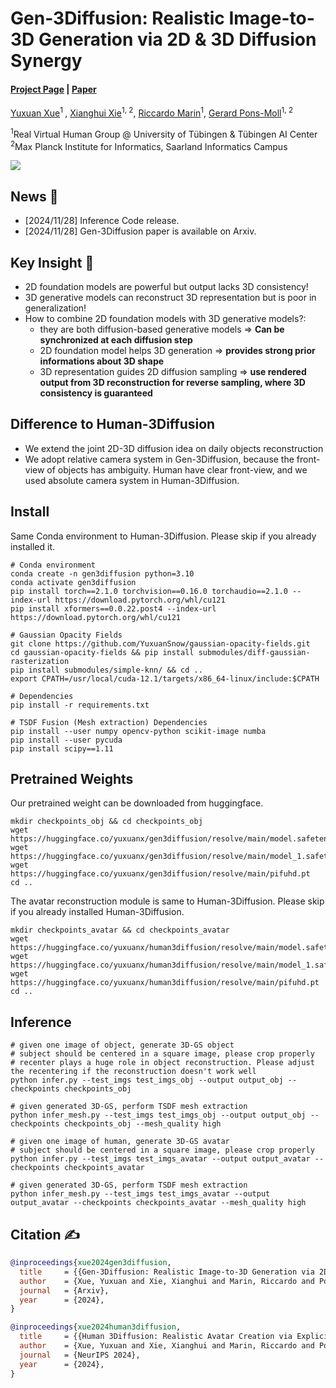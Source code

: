 # Gen-3Diffusion: Realistic Image-to-3D Generation via 2D & 3D Diffusion Synergy 
#### [Project Page](https://yuxuan-xue.com/gen-3diffusion) | [Paper](https://yuxuan-xue.com/gen-3diffusion/paper/Gen_3Diffusion.pdf)

[Yuxuan Xue](https://yuxuan-xue.com/)<sup>1 </sup>, [Xianghui Xie](https://virtualhumans.mpi-inf.mpg.de/people/Xie.html)<sup>1, 2</sup>, [Riccardo Marin](https://ricma.netlify.app/)<sup>1</sup>, [Gerard Pons-Moll](https://virtualhumans.mpi-inf.mpg.de/people/pons-moll.html)<sup>1, 2</sup>


<sup>1</sup>Real Virtual Human Group @ University of Tübingen & Tübingen AI Center \
<sup>2</sup>Max Planck Institute for Informatics, Saarland Informatics Campus

![](https://github.com/YuxuanSnow/Gen3Diffusion/blob/main/assets/teaser_video.gif)

## News :triangular_flag_on_post:
- [2024/11/28] Inference Code release. 
- [2024/11/28] Gen-3Diffusion paper is available on Arxiv.

## Key Insight :raised_hands:
- 2D foundation models are powerful but output lacks 3D consistency!
- 3D generative models can reconstruct 3D representation but is poor in generalization!
- How to combine 2D foundation models with 3D generative models?:
  - they are both diffusion-based generative models => **Can be synchronized at each diffusion step**
  - 2D foundation model helps 3D generation => **provides strong prior informations about 3D shape**
  - 3D representation guides 2D diffusion sampling => **use rendered output from 3D reconstruction for reverse sampling, where 3D consistency is guaranteed**

## Difference to Human-3Diffusion
- We extend the joint 2D-3D diffusion idea on daily objects reconstruction
- We adopt relative camera system in Gen-3Diffusion, because the front-view of objects has ambiguity. Human have clear front-view, and we used absolute camera system in Human-3Diffusion.

## Install
Same Conda environment to Human-3Diffusion. Please skip if you already installed it.
```
# Conda environment
conda create -n gen3diffusion python=3.10
conda activate gen3diffusion
pip install torch==2.1.0 torchvision==0.16.0 torchaudio==2.1.0 --index-url https://download.pytorch.org/whl/cu121
pip install xformers==0.0.22.post4 --index-url https://download.pytorch.org/whl/cu121

# Gaussian Opacity Fields
git clone https://github.com/YuxuanSnow/gaussian-opacity-fields.git
cd gaussian-opacity-fields && pip install submodules/diff-gaussian-rasterization
pip install submodules/simple-knn/ && cd ..
export CPATH=/usr/local/cuda-12.1/targets/x86_64-linux/include:$CPATH

# Dependencies
pip install -r requirements.txt

# TSDF Fusion (Mesh extraction) Dependencies
pip install --user numpy opencv-python scikit-image numba
pip install --user pycuda
pip install scipy==1.11
```

## Pretrained Weights
Our pretrained weight can be downloaded from huggingface.
```
mkdir checkpoints_obj && cd checkpoints_obj
wget https://huggingface.co/yuxuanx/gen3diffusion/resolve/main/model.safetensors
wget https://huggingface.co/yuxuanx/gen3diffusion/resolve/main/model_1.safetensors
wget https://huggingface.co/yuxuanx/gen3diffusion/resolve/main/pifuhd.pt
cd ..
```
The avatar reconstruction module is same to Human-3Diffusion. Please skip if you already installed Human-3Diffusion.
```
mkdir checkpoints_avatar && cd checkpoints_avatar
wget https://huggingface.co/yuxuanx/human3diffusion/resolve/main/model.safetensors
wget https://huggingface.co/yuxuanx/human3diffusion/resolve/main/model_1.safetensors
wget https://huggingface.co/yuxuanx/human3diffusion/resolve/main/pifuhd.pt
cd ..
```

## Inference
```
# given one image of object, generate 3D-GS object
# subject should be centered in a square image, please crop properly 
# recenter plays a huge role in object reconstruction. Please adjust the recentering if the reconstruction doesn't work well
python infer.py --test_imgs test_imgs_obj --output output_obj --checkpoints checkpoints_obj

# given generated 3D-GS, perform TSDF mesh extraction
python infer_mesh.py --test_imgs test_imgs_obj --output output_obj --checkpoints checkpoints_obj --mesh_quality high
```

``` 
# given one image of human, generate 3D-GS avatar
# subject should be centered in a square image, please crop properly
python infer.py --test_imgs test_imgs_avatar --output output_avatar --checkpoints checkpoints_avatar

# given generated 3D-GS, perform TSDF mesh extraction
python infer_mesh.py --test_imgs test_imgs_avatar --output output_avatar --checkpoints checkpoints_avatar --mesh_quality high
```

## Citation :writing_hand:

```bibtex
@inproceedings{xue2024gen3diffusion,
  title     = {{Gen-3Diffusion: Realistic Image-to-3D Generation via 2D & 3D Diffusion Synergy }},
  author    = {Xue, Yuxuan and Xie, Xianghui and Marin, Riccardo and Pons-Moll, Gerard.},
  journal   = {Arxiv},
  year      = {2024},
}

@inproceedings{xue2024human3diffusion,
  title     = {{Human 3Diffusion: Realistic Avatar Creation via Explicit 3D Consistent Diffusion Models}},
  author    = {Xue, Yuxuan and Xie, Xianghui and Marin, Riccardo and Pons-Moll, Gerard.},
  journal   = {NeurIPS 2024},
  year      = {2024},
}